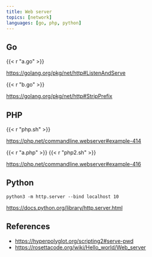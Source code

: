 ```yaml
---
title: Web server
topics: [network]
languages: [go, php, python]
---
```


## Go

{{< r "a.go" >}}

<https://golang.org/pkg/net/http#ListenAndServe>

{{< r "b.go" >}}

<https://golang.org/pkg/net/http#StripPrefix>

## PHP

{{< r "php.sh" >}}

<https://php.net/commandline.webserver#example-414>

{{< r "a.php" >}}
{{< r "php2.sh" >}}

<https://php.net/commandline.webserver#example-416>

## Python

~~~
python3 -m http.server --bind localhost 10
~~~

<https://docs.python.org/library/http.server.html>

## References

- <https://hyperpolyglot.org/scripting2#serve-pwd>
- <https://rosettacode.org/wiki/Hello_world/Web_server>
